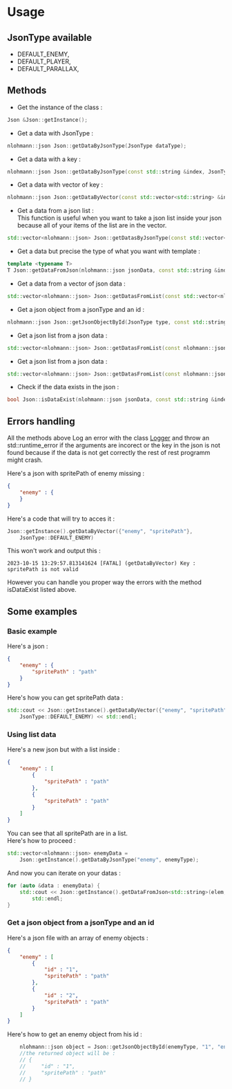 [logger]: ../logger.md
# Usage

## JsonType available
- DEFAULT_ENEMY,
- DEFAULT_PLAYER,
- DEFAULT_PARALLAX,

## Methods

- Get the instance of the class :
```cpp
Json &Json::getInstance();
```

- Get a data with JsonType :
```cpp
nlohmann::json Json::getDataByJsonType(JsonType dataType);
```

- Get a data with a key :
```cpp
nlohmann::json Json::getDataByJsonType(const std::string &index, JsonType dataType);
```

- Get a data with vector of key :
```cpp
nlohmann::json Json::getDataByVector(const std::vector<std::string> &indexes, JsonType dataType);
```

- Get a data from a json list :  
This function is useful when you want to take a json list inside your json because all of your items of the list are in the vector.
```cpp
std::vector<nlohmann::json> Json::getDatasByJsonType(const std::vector<std::string> &indexes, JsonType dataType);
```

- Get a data but precise the type of what you want with template :
```cpp
template <typename T>
T Json::getDataFromJson(nlohmann::json jsonData, const std::string &index);
```

- Get a data from a vector of json data :
```cpp
std::vector<nlohmann::json> Json::getDatasFromList(const std::vector<nlohmann::json> &list, const std::string &key);
```

- Get a json object from a jsonType and an id :
```cpp
nlohmann::json Json::getJsonObjectById(JsonType type, const std::string &id, const std::string &arrayName);
```

- Get a json list from a json data :
```cpp
std::vector<nlohmann::json> Json::getDatasFromList(const nlohmann::json &list, const std::string &key);
```

- Get a json list from a json data :
```cpp
std::vector<nlohmann::json> Json::getDatasFromList(const nlohmann::json &list);
```

- Check if the data exists in the json :
```cpp
bool Json::isDataExist(nlohmann::json jsonData, const std::string &index);
```

## Errors handling
All the methods above Log an error with the class [Logger][logger] and throw an std::runtime_error if the arguments are incorect or the key in the json is not found because if the data is not get correctly the rest of rest programm might crash.

Here's a json with spritePath of enemy missing :
```json
{
    "enemy" : {
    }
}
```

Here's a code that will try to acces it :
```cpp
Json::getInstance().getDataByVector({"enemy", "spritePath"},  
    JsonType::DEFAULT_ENEMY)
```

This won't work and output this :
```
2023-10-15 13:29:57.813141624 [FATAL] (getDataByVector) Key : spritePath is not valid
```

However you can handle you proper way the errors with the method isDataExist listed above.
## Some examples

### Basic example
Here's a json :  
```json
{
    "enemy" : {
        "spritePath" : "path"
    }
}
```
Here's how you can get spritePath data :
```cpp
std::cout << Json::getInstance().getDataByVector({"enemy", "spritePath"},  
    JsonType::DEFAULT_ENEMY) << std::endl;
```

### Using list data
Here's a new json but with a list inside :
```json
{
    "enemy" : [
        {
            "spritePath" : "path"
        },
        {
            "spritePath" : "path"
        }
    ]
}
```
You can see that all spritePath are in a list.  
Here's how to proceed :
```cpp
std::vector<nlohmann::json> enemyData =  
    Json::getInstance().getDataByJsonType("enemy", enemyType);
```
And now you can iterate on your datas :
```cpp
for (auto &data : enemyData) {
    std::cout << Json::getInstance().getDataFromJson<std::string>(elem, "spritePath") <<
        std::endl;
}
```

### Get a json object from a jsonType and an id
Here's a json file with an array of enemy objects :
```json
{
    "enemy" : [
        {
            "id" : "1",
            "spritePath" : "path"
        },
        {
            "id" : "2",
            "spritePath" : "path"
        }
    ]
}
```

Here's how to get an enemy object from his id :
```cpp
    nlohmann::json object = Json::getJsonObjectById(enemyType, "1", "enemy");
    //the returned object will be :
    // {
    //     "id" : "1",
    //     "spritePath" : "path"
    // }
```
